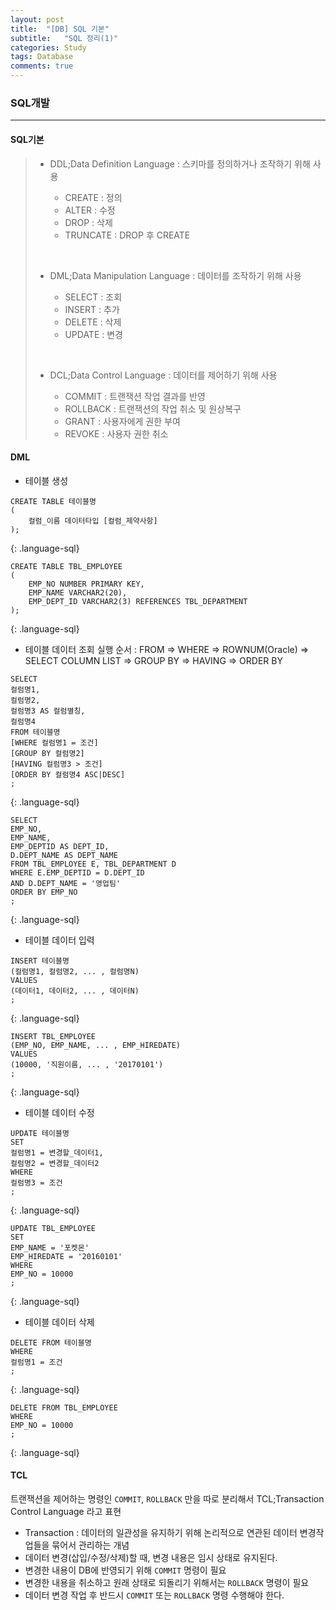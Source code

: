 ```yaml
---
layout: post
title:  "[DB] SQL 기본"
subtitle:   "SQL 정리(1)"
categories: Study
tags: Database
comments: true
---
```


### SQL개발

---

#### SQL기본

> - DDL;Data Definition Language : 스키마를 정의하거나 조작하기 위해 사용
>
>   - CREATE : 정의
>   - ALTER : 수정
>   - DROP : 삭제
>   - TRUNCATE : DROP 후 CREATE
>
>   ​
>
> - DML;Data Manipulation Language : 데이터를 조작하기 위해 사용
>
>   - SELECT : 조회
>   - INSERT : 추가
>   - DELETE : 삭제
>   - UPDATE : 변경
>
>   ​
>
> - DCL;Data Control Language : 데이터를 제어하기 위해 사용
>
>   - COMMIT : 트랜잭션 작업 결과를 반영
>   - ROLLBACK : 트랜잭션의 작업 취소 및 원상복구
>   - GRANT : 사용자에게 권한 부여
>   - REVOKE : 사용자 권한 취소



#### DML
- 테이블 생성

~~~
CREATE TABLE 테이블명
(
	컬럼_이름 데이터타입 [컬럼_제약사항]
);
~~~
{: .language-sql}

~~~
CREATE TABLE TBL_EMPLOYEE
(
	EMP_NO NUMBER PRIMARY KEY,
    EMP_NAME VARCHAR2(20),
    EMP_DEPT_ID VARCHAR2(3) REFERENCES TBL_DEPARTMENT
);
~~~
{: .language-sql}

- 테이블 데이터 조회
  실행 순서 : FROM => WHERE => ROWNUM(Oracle) => SELECT COLUMN LIST => GROUP BY => HAVING => ORDER BY

~~~
SELECT
컬럼명1,
컬럼명2,
컬럼명3 AS 컬럼별칭,
컬럼명4
FROM 테이블명
[WHERE 컬럼명1 = 조건]
[GROUP BY 컬럼명2]
[HAVING 컬럼명3 > 조건]
[ORDER BY 컬럼명4 ASC|DESC]
;
~~~
{: .language-sql}

~~~
SELECT 
EMP_NO,
EMP_NAME,
EMP_DEPTID AS DEPT_ID,
D.DEPT_NAME AS DEPT_NAME
FROM TBL_EMPLOYEE E, TBL_DEPARTMENT D
WHERE E.EMP_DEPTID = D.DEPT_ID
AND D.DEPT_NAME = '영업팀'
ORDER BY EMP_NO
;
~~~
{: .language-sql}

- 테이블 데이터 입력

~~~
INSERT 테이블명
(컬럼명1, 컬럼명2, ... , 컬럼명N)
VALUES
(데이터1, 데이터2, ... , 데이터N)
;
~~~
{: .language-sql}

~~~
INSERT TBL_EMPLOYEE
(EMP_NO, EMP_NAME, ... , EMP_HIREDATE)
VALUES
(10000, '직원이름, ... , '20170101')
;
~~~
{: .language-sql}

- 테이블 데이터 수정

~~~
UPDATE 테이블명
SET
컬럼명1 = 변경할_데이터1,
컬럼명2 = 변경할_데이터2
WHERE
컬럼명3 = 조건
;
~~~
{: .language-sql}

~~~
UPDATE TBL_EMPLOYEE
SET
EMP_NAME = '포켓몬'
EMP_HIREDATE = '20160101'
WHERE
EMP_NO = 10000
;
~~~
{: .language-sql}

- 테이블 데이터 삭제

~~~
DELETE FROM 테이블명
WHERE
컬럼명1 = 조건
;
~~~
{: .language-sql}

~~~
DELETE FROM TBL_EMPLOYEE
WHERE
EMP_NO = 10000
;
~~~
{: .language-sql}



#### TCL

트랜잭션을 제어하는 명령인 `COMMIT`, `ROLLBACK` 만을 따로 분리해서 TCL;Transaction Control Language 라고 표현

- Transaction : 데이터의 일관성을 유지하기 위해 논리적으로 연관된 데이터 변경작업들을 묶어서 관리하는 개념
- 데이터 변경(삽입/수정/삭제)할 때, 변경 내용은 임시 상태로 유지된다.
- 변경한 내용이 DB에 반영되기 위해 `COMMIT` 명령이 필요
- 변경한 내용을 취소하고 원래 상태로 되돌리기 위해서는 `ROLLBACK` 명령이 필요
- 데이터 변경 작업 후 반드시 `COMMIT` 또는 `ROLLBACK` 명령 수행해야 한다.


